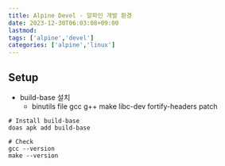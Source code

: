 ```yaml
---
title: Alpine Devel - 알파인 개발 환경
date: 2023-12-30T06:03:08+09:00
lastmod:
tags: ['alpine','devel']
categories: ['alpine','linux']
---
```


## Setup

* build-base 설치 
    - binutils file gcc g++ make libc-dev fortify-headers patch

```
# Install build-base
doas apk add build-base

# Check
gcc --version
make --version
```

